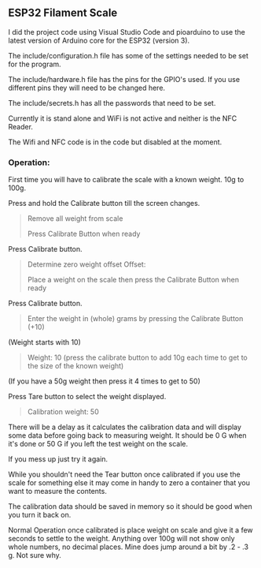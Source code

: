 ## ESP32 Filament Scale

I did the project code using Visual Studio Code and pioarduino to use the latest version of Arduino core for the ESP32 (version 3).

The include/configuration.h file has some of the settings needed to be set for the program.

The include/hardware.h file has the pins for the GPIO's used. If you use different pins they will need to be changed here.

The include/secrets.h has all the passwords that need to be set.

Currently it is stand alone and WiFi is not active and neither is the NFC Reader.

The Wifi and NFC code is in the code but disabled at the moment.
<br>

### Operation:

First time you will have to calibrate the scale with a known weight. 10g to 100g.

Press and hold the Calibrate button till the screen changes.
> Remove all weight from scale
> 
> Press Calibrate Button when ready
 
Press Calibrate button.

> Determine zero weight offset
> Offset: 
>
> Place a weight on the scale then press the Calibrate Button when ready
 
Press Calibrate button.

> Enter the weight in (whole) grams by pressing the Calibrate Button (+10)

(Weight starts with 10)

> Weight: 10 (press the calibrate button to add 10g each time to get to the size of the known weight)

(If you have a 50g weight then press it 4 times to get to 50)

Press Tare button to select the weight displayed.

> Calibration weight: 50
	
There will be a delay as it calculates the calibration data and will display some data before going back to measuring weight. It should be 0 G when it's done or 50 G if you left the test weight on the scale.

If you mess up just try it again.

While you shouldn't need the Tear button once calibrated if you use the scale for something else it may come in handy to zero a container that you want to measure the contents.

The calibration data should be saved in memory so it should be good when you turn it back on.

Normal Operation once calibrated is place weight on scale and give it a few seconds to settle to the weight. Anything over 100g will not show only whole numbers, no decimal places. Mine does jump around a bit by .2 - .3 g. Not sure why.

